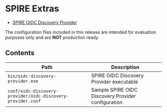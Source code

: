 # SPIRE Extras

- [SPIRE OIDC Discovery Provider](https://github.com/accuknox/spire/blob/main/support/oidc-discovery-provider/README.md)

The configuration files included in this release are intended for evaluation
purposes only and are **NOT** production ready.

## Contents

| Path                                                        | Description                                        |
|-------------------------------------------------------------|----------------------------------------------------|
| `bin/oidc-discovery-provider.exe`                           | SPIRE OIDC Discovery Provider executable           |
| `conf/oidc-discovery-provider/oidc-discovery-provider.conf` | Sample SPIRE OIDC Discovery Provider configuration |
